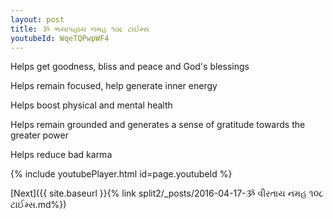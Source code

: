 ```yaml
---
layout: post
title: ૐ ભયાપહાય નમહ ૧૦૮ ટાઈમ્સ
youtubeId: WqeTQPwpWF4
---
```

 
 
Helps get goodness, bliss and peace and God's blessings
 
Helps remain focused, help generate inner energy 
 
Helps boost physical and mental health 
 
Helps remain grounded and generates a sense of gratitude towards the greater power 
 
Helps reduce bad karma
 
 
 
 


{% include youtubePlayer.html id=page.youtubeId %}
 
[Next]({{ site.baseurl }}{% link  split2/_posts/2016-04-17-ૐ વીરતાય નમહ ૧૦૮ ટાઈમ્સ.md%})
 
